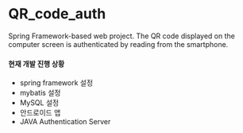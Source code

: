 # QR_code_auth
Spring Framework-based web project. 
The QR code displayed on the computer screen is authenticated by reading from the smartphone.

#### 현재 개발 진행 상황
- spring framework 설정
- mybatis 설정
- MySQL 설정
- 안드로이드 앱
- JAVA Authentication Server 
